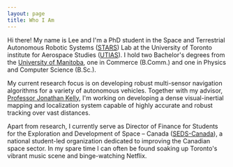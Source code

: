 ```yaml
---
layout: page
title: Who I Am
---
```

Hi there! My name is Lee and I'm a PhD student in the Space and Terrestrial Autonomous Robotic Systems (<a href="http://stars.utias.utoronto.ca/">STARS</a>) Lab at the University of Toronto institute for Aerospace Studies (<a href="http://utias.utoronto.ca/">UTIAS</a>). I hold two Bachelor's degrees from the <a href="http://umanitoba.ca">University of Manitoba</a>, one in Commerce (B.Comm.) and one in Physics and Computer Science (B.Sc.).

My current research focus is on developing robust multi-sensor navigation algorithms for a variety of autonomous vehicles. Together with my advisor, <a href="http://jonathankelly.info">Professor Jonathan Kelly</a>, I'm working on developing a dense visual-inertial mapping and localization system capable of highly accurate and robust tracking over vast distances.

Apart from research, I currently serve as Director of Finance for Students for the Exploration and Development of Space &ndash; Canada (<a href="http://seds.ca">SEDS-Canada</a>), a national student-led organization dedicated to improving the Canadian space sector. In my spare time I can often be found soaking up Toronto's vibrant music scene and binge-watching Netflix.